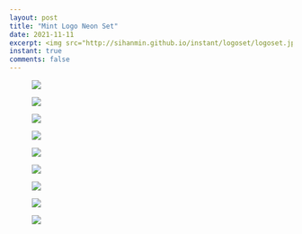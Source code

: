 ```yaml
---
layout: post
title: "Mint Logo Neon Set"
date: 2021-11-11
excerpt: <img src="http://sihanmin.github.io/instant/logoset/logoset.jpg">
instant: true
comments: false
---
```


<figure>
	<a href="http://sihanmin.github.io/instant/logoset/logoset.jpg"<img src="http://sihanmin.github.io/instant/logoset/logoset.jpg"></a>
</figure>

<figure>
	<a href="http://sihanmin.github.io/instant/logoset/1.jpg"><img src="http://sihanmin.github.io/instant/logoset/1.jpg"></a>
</figure>
<figure>
	<a href="http://sihanmin.github.io/instant/logoset/2.jpg"><img src="http://sihanmin.github.io/instant/logoset/2.jpg"></a>
</figure>
<figure>
	<a href="http://sihanmin.github.io/instant/logoset/3.jpg"><img src="http://sihanmin.github.io/instant/logoset/3.jpg"></a>
</figure>
<figure>
	<a href="http://sihanmin.github.io/instant/logoset/4.jpg"><img src="http://sihanmin.github.io/instant/logoset/4.jpg"></a>
</figure>
<figure>
	<a href="http://sihanmin.github.io/instant/logoset/5.jpg"><img src="http://sihanmin.github.io/instant/logoset/5.jpg"></a>
</figure>
<figure>
	<a href="http://sihanmin.github.io/instant/logoset/6.jpg"><img src="http://sihanmin.github.io/instant/logoset/6.jpg"></a>
</figure>
<figure>
	<a href="http://sihanmin.github.io/instant/logoset/7.jpg"><img src="http://sihanmin.github.io/instant/logoset/7.jpg"></a>
</figure>
<figure>
	<a href="http://sihanmin.github.io/instant/logoset/8.jpg"><img src="http://sihanmin.github.io/instant/logoset/8.jpg"></a>
</figure>
<figure>
	<a href="http://sihanmin.github.io/instant/logoset/9.jpg"><img src="http://sihanmin.github.io/instant/logoset/9.jpg"></a>
</figure>
